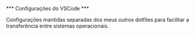 *** Configurações do VSCode ***

Configurações mantidas separadas dos meus outros dotfiles para facilitar a transferência entre sistemas operacionais.